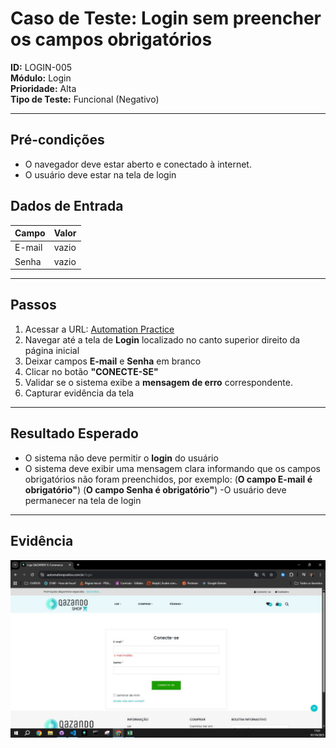 # Caso de Teste: Login sem preencher os campos obrigatórios

**ID:** LOGIN-005  
**Módulo:** Login  
**Prioridade:** Alta  
**Tipo de Teste:** Funcional (Negativo)  

---

## Pré-condições
- O navegador deve estar aberto e conectado à internet.  
- O usuário deve estar na tela de login

## Dados de Entrada
| Campo  | Valor           |
|--------|-----------------|
| E-mail | vazio |
| Senha  | vazio |  

---

## Passos
1. Acessar a URL: [Automation Practice](https://www.automationpratice.com.br/)  
2. Navegar até a tela de **Login** localizado no canto superior direito da página inicial 
3. Deixar campos **E-mail** e **Senha** em branco
4. Clicar no botão **"CONECTE-SE"**  
5. Validar se o sistema exibe a **mensagem de erro** correspondente.
6. Capturar evidência da tela

---

## Resultado Esperado
- O sistema não deve permitir o **login** do usuário    
- O sistema deve exibir uma mensagem clara informando que os campos obrigatórios não foram preenchidos, por exemplo: 
(**O campo E-mail é obrigatório"**)
(**O campo Senha é obrigatório"**) 
-O usuário deve permanecer na tela de login

---

## Evidência
![Erro! Login sem preencher os campos obrigatórios](/3_Evidências/2_Login/LOGIN-005_Login_sem_prencher_campos_obrigatórios.JPG)
